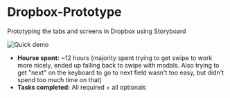 Dropbox-Prototype
=================

Prototyping the tabs and screens in Dropbox using Storyboard


![Quick demo](http://i.imgur.com/kklz1Oc.gif)

* **Hourse spent:** ~12 hours (majority spent trying to get swipe to work more nicely, ended up falling back to swipe with modals. Also trying to get "next" on the keyboard to go to next field wasn't too easy, but didn't spend too much time on that)
* **Tasks completed:** All required + all optionals

